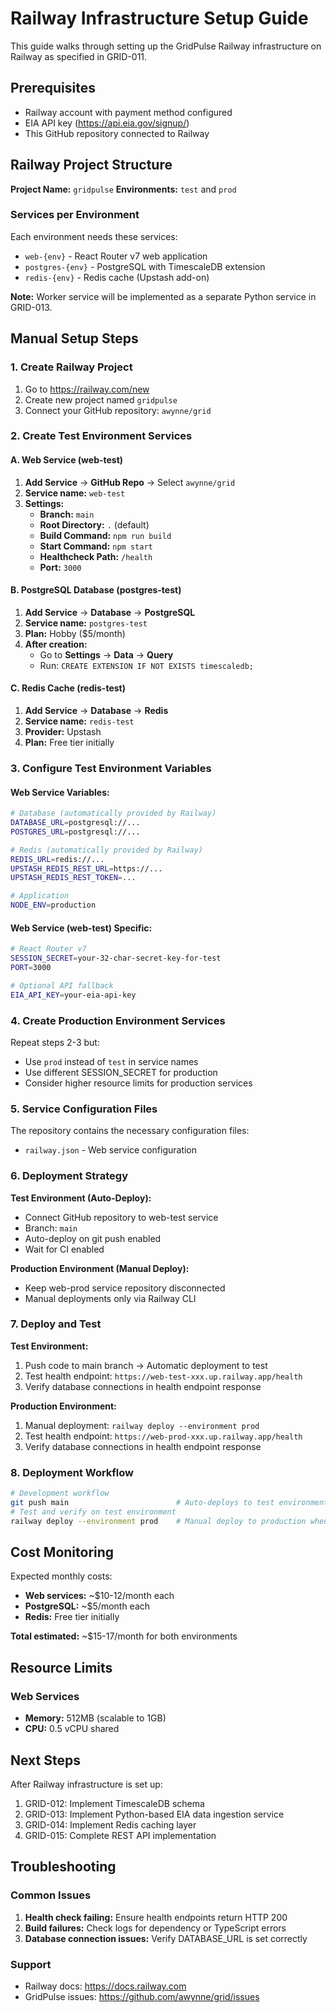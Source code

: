 # Railway Infrastructure Setup Guide

This guide walks through setting up the GridPulse Railway infrastructure on Railway as specified in GRID-011.

## Prerequisites

- Railway account with payment method configured
- EIA API key (https://api.eia.gov/signup/)
- This GitHub repository connected to Railway

## Railway Project Structure

**Project Name:** `gridpulse`
**Environments:** `test` and `prod`

### Services per Environment

Each environment needs these services:
- `web-{env}` - React Router v7 web application
- `postgres-{env}` - PostgreSQL with TimescaleDB extension
- `redis-{env}` - Redis cache (Upstash add-on)

**Note:** Worker service will be implemented as a separate Python service in GRID-013.

## Manual Setup Steps

### 1. Create Railway Project

1. Go to https://railway.com/new
2. Create new project named `gridpulse`
3. Connect your GitHub repository: `awynne/grid`

### 2. Create Test Environment Services

#### A. Web Service (web-test)

1. **Add Service** → **GitHub Repo** → Select `awynne/grid`
2. **Service name:** `web-test`
3. **Settings:**
   - **Branch:** `main`
   - **Root Directory:** `.` (default)
   - **Build Command:** `npm run build`
   - **Start Command:** `npm start`
   - **Healthcheck Path:** `/health`
   - **Port:** `3000`

#### B. PostgreSQL Database (postgres-test)

1. **Add Service** → **Database** → **PostgreSQL**
2. **Service name:** `postgres-test`
3. **Plan:** Hobby ($5/month)
4. **After creation:**
   - Go to **Settings** → **Data** → **Query**
   - Run: `CREATE EXTENSION IF NOT EXISTS timescaledb;`

#### C. Redis Cache (redis-test)

1. **Add Service** → **Database** → **Redis**
2. **Service name:** `redis-test`  
3. **Provider:** Upstash
4. **Plan:** Free tier initially

### 3. Configure Test Environment Variables

#### Web Service Variables:

```bash
# Database (automatically provided by Railway)
DATABASE_URL=postgresql://...
POSTGRES_URL=postgresql://...

# Redis (automatically provided by Railway)
REDIS_URL=redis://...
UPSTASH_REDIS_REST_URL=https://...
UPSTASH_REDIS_REST_TOKEN=...

# Application
NODE_ENV=production
```

#### Web Service (web-test) Specific:

```bash
# React Router v7
SESSION_SECRET=your-32-char-secret-key-for-test
PORT=3000

# Optional API fallback
EIA_API_KEY=your-eia-api-key
```

### 4. Create Production Environment Services

Repeat steps 2-3 but:
- Use `prod` instead of `test` in service names
- Use different SESSION_SECRET for production
- Consider higher resource limits for production services

### 5. Service Configuration Files

The repository contains the necessary configuration files:

- `railway.json` - Web service configuration

### 6. Deployment Strategy

**Test Environment (Auto-Deploy):**
- Connect GitHub repository to web-test service
- Branch: `main`
- Auto-deploy on git push enabled
- Wait for CI enabled

**Production Environment (Manual Deploy):**
- Keep web-prod service repository disconnected
- Manual deployments only via Railway CLI

### 7. Deploy and Test

**Test Environment:**
1. Push code to main branch → Automatic deployment to test
2. Test health endpoint: `https://web-test-xxx.up.railway.app/health`
3. Verify database connections in health endpoint response

**Production Environment:**
1. Manual deployment: `railway deploy --environment prod`
2. Test health endpoint: `https://web-prod-xxx.up.railway.app/health`
3. Verify database connections in health endpoint response

### 8. Deployment Workflow

```bash
# Development workflow
git push main                        # Auto-deploys to test environment
# Test and verify on test environment
railway deploy --environment prod    # Manual deploy to production when ready
```

## Cost Monitoring

Expected monthly costs:
- **Web services:** ~$10-12/month each
- **PostgreSQL:** ~$5/month each
- **Redis:** Free tier initially

**Total estimated:** ~$15-17/month for both environments

## Resource Limits

### Web Services
- **Memory:** 512MB (scalable to 1GB)
- **CPU:** 0.5 vCPU shared

## Next Steps

After Railway infrastructure is set up:
1. GRID-012: Implement TimescaleDB schema
2. GRID-013: Implement Python-based EIA data ingestion service
3. GRID-014: Implement Redis caching layer
4. GRID-015: Complete REST API implementation

## Troubleshooting

### Common Issues

1. **Health check failing:** Ensure health endpoints return HTTP 200
2. **Build failures:** Check logs for dependency or TypeScript errors
3. **Database connection issues:** Verify DATABASE_URL is set correctly

### Support

- Railway docs: https://docs.railway.com
- GridPulse issues: https://github.com/awynne/grid/issues